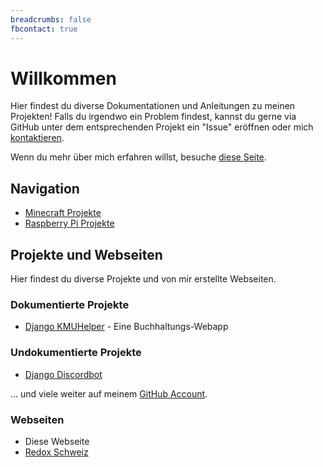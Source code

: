```yaml
---
breadcrumbs: false
fbcontact: true
---
```


# Willkommen

Hier findest du diverse Dokumentationen und Anleitungen zu meinen Projekten!
Falls du irgendwo ein Problem findest, kannst du gerne via GitHub unter dem entsprechenden Projekt ein "Issue" eröffnen oder mich [kontaktieren](diverses/rafaelurben/#kontakt).

Wenn du mehr über mich erfahren willst, besuche [diese Seite](diverses/rafaelurben/#über-rafael-urben).

## Navigation

- [Minecraft Projekte](minecraft/)
- [Raspberry Pi Projekte](raspberrypi/)

## Projekte und Webseiten

Hier findest du diverse Projekte und von mir erstellte Webseiten.

### Dokumentierte Projekte

- [Django KMUHelper](https://rafaelurben.github.io/django-kmuhelper/) - Eine Buchhaltungs-Webapp

### Undokumentierte Projekte

- [Django Discordbot](https://github.com/rafaelurben/django-discordbot)

... und viele weiter auf meinem [GitHub Account](https://github.com/rafaelurben).

### Webseiten

- Diese Webseite
- [Redox Schweiz](https://redoxschweiz.ch)